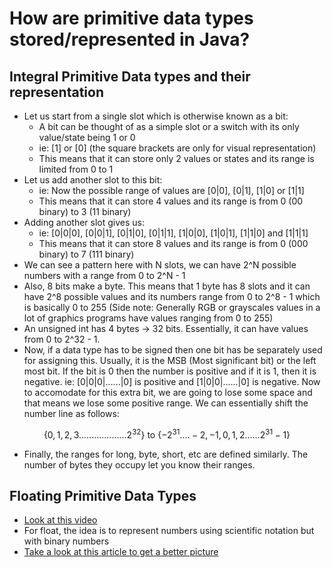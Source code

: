 # How are primitive data types stored/represented in Java?

## Integral Primitive Data types and their representation
- Let us start from a single slot which is otherwise known as a bit:
  - A bit can be thought of as a simple slot or a switch with its only value/state being 1 or 0
  - ie: [1] or [0]    (the square brackets are only for visual representation)
  - This means that it can store only 2 values or states and its range is limited from 0 to 1
- Let us add another slot to this bit:
  - ie: Now the possible range of values are [0|0], [0|1], [1|0] or [1|1]
  - This means that it can store 4 values and its range is from 0 (00 binary) to 3 (11 binary)
- Adding another slot gives us:
  - ie: [0|0|0], [0|0|1], [0|1|0], [0|1|1], [1|0|0], [1|0|1], [1|1|0] and [1|1|1]
  - This means that it can store 8 values and its range is from 0 (000 binary) to 7 (111 binary)
- We can see a pattern here with N slots, we can have 2^N possible numbers with a range from 0 to 2^N - 1
- Also, 8 bits make a byte. This means that 1 byte has 8 slots and it can have 2^8 possible values and its numbers range from 0 to 2^8 - 1 which is basically 0 to 255 (Side note: Generally RGB or grayscales values in a lot of graphics programs have values ranging from 0 to 255)
- An unsigned int has 4 bytes -> 32 bits. Essentially, it can have values from 0 to 2^32 - 1.
- Now, if a data type has to be signed then one bit has be separately used for assigning this. Usually, it is the MSB (Most significant bit) or the left most bit. If the bit is 0 then the number is positive and if it is 1, then it is negative. ie: [0|0|0|......|0] is positive and [1|0|0|......|0] is negative. Now to accomodate for this extra bit, we are going to lose some space and that means we lose some positive range. We can essentially shift the number line as follows:
```math
\{0,1,2,3................... 2^{32}\}\text{ to } \{-2^{31} ....-2,-1,0,1,2...... 2^{31} - 1\}
```
- Finally, the ranges for long, byte, short, etc are defined similarly. The number of bytes they occupy let you know their ranges.

## Floating Primitive Data Types
- [Look at this video](https://www.youtube.com/watch?v=dQhj5RGtag0)
- For float, the idea is to represent numbers using scientific notation but with binary numbers
- [Take a look at this article to get a better picture](https://www.geeksforgeeks.org/ieee-standard-754-floating-point-numbers/)
